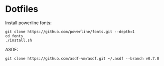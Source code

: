 # Dotfiles

Install powerline fonts:
```
git clone https://github.com/powerline/fonts.git --depth=1
cd fonts
./install.sh
```

ASDF:
```
git clone https://github.com/asdf-vm/asdf.git ~/.asdf --branch v0.7.8
```
